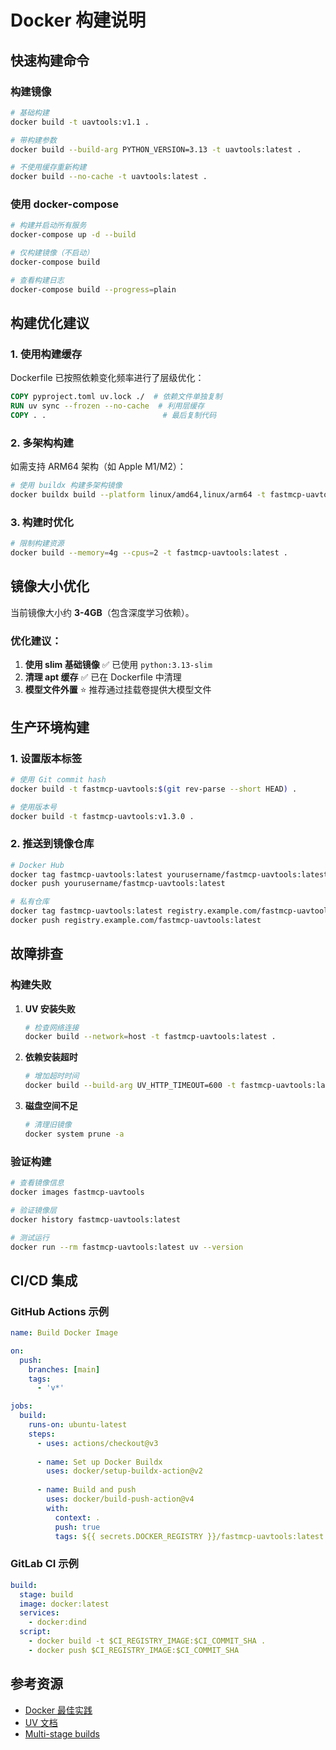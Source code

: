 # Docker 构建说明


## 快速构建命令

### 构建镜像

```bash
# 基础构建
docker build -t uavtools:v1.1 .

# 带构建参数
docker build --build-arg PYTHON_VERSION=3.13 -t uavtools:latest .

# 不使用缓存重新构建
docker build --no-cache -t uavtools:latest .
```

### 使用 docker-compose

```bash
# 构建并启动所有服务
docker-compose up -d --build

# 仅构建镜像（不启动）
docker-compose build

# 查看构建日志
docker-compose build --progress=plain
```

## 构建优化建议

### 1. 使用构建缓存

Dockerfile 已按照依赖变化频率进行了层级优化：

```dockerfile
COPY pyproject.toml uv.lock ./  # 依赖文件单独复制
RUN uv sync --frozen --no-cache  # 利用层缓存
COPY . .                          # 最后复制代码
```

### 2. 多架构构建

如需支持 ARM64 架构（如 Apple M1/M2）：

```bash
# 使用 buildx 构建多架构镜像
docker buildx build --platform linux/amd64,linux/arm64 -t fastmcp-uavtools:latest .
```

### 3. 构建时优化

```bash
# 限制构建资源
docker build --memory=4g --cpus=2 -t fastmcp-uavtools:latest .
```

## 镜像大小优化

当前镜像大小约 **3-4GB**（包含深度学习依赖）。

### 优化建议：

1. **使用 slim 基础镜像** ✅ 已使用 `python:3.13-slim`
2. **清理 apt 缓存** ✅ 已在 Dockerfile 中清理
3. **模型文件外置** ⭐ 推荐通过挂载卷提供大模型文件

## 生产环境构建

### 1. 设置版本标签

```bash
# 使用 Git commit hash
docker build -t fastmcp-uavtools:$(git rev-parse --short HEAD) .

# 使用版本号
docker build -t fastmcp-uavtools:v1.3.0 .
```

### 2. 推送到镜像仓库

```bash
# Docker Hub
docker tag fastmcp-uavtools:latest yourusername/fastmcp-uavtools:latest
docker push yourusername/fastmcp-uavtools:latest

# 私有仓库
docker tag fastmcp-uavtools:latest registry.example.com/fastmcp-uavtools:latest
docker push registry.example.com/fastmcp-uavtools:latest
```

## 故障排查

### 构建失败

1. **UV 安装失败**
   ```bash
   # 检查网络连接
   docker build --network=host -t fastmcp-uavtools:latest .
   ```

2. **依赖安装超时**
   ```bash
   # 增加超时时间
   docker build --build-arg UV_HTTP_TIMEOUT=600 -t fastmcp-uavtools:latest .
   ```

3. **磁盘空间不足**
   ```bash
   # 清理旧镜像
   docker system prune -a
   ```

### 验证构建

```bash
# 查看镜像信息
docker images fastmcp-uavtools

# 验证镜像层
docker history fastmcp-uavtools:latest

# 测试运行
docker run --rm fastmcp-uavtools:latest uv --version
```

## CI/CD 集成

### GitHub Actions 示例

```yaml
name: Build Docker Image

on:
  push:
    branches: [main]
    tags:
      - 'v*'

jobs:
  build:
    runs-on: ubuntu-latest
    steps:
      - uses: actions/checkout@v3
      
      - name: Set up Docker Buildx
        uses: docker/setup-buildx-action@v2
      
      - name: Build and push
        uses: docker/build-push-action@v4
        with:
          context: .
          push: true
          tags: ${{ secrets.DOCKER_REGISTRY }}/fastmcp-uavtools:latest
```

### GitLab CI 示例

```yaml
build:
  stage: build
  image: docker:latest
  services:
    - docker:dind
  script:
    - docker build -t $CI_REGISTRY_IMAGE:$CI_COMMIT_SHA .
    - docker push $CI_REGISTRY_IMAGE:$CI_COMMIT_SHA
```

## 参考资源

- [Docker 最佳实践](https://docs.docker.com/develop/dev-best-practices/)
- [UV 文档](https://github.com/astral-sh/uv)
- [Multi-stage builds](https://docs.docker.com/build/building/multi-stage/)

